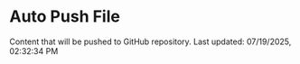 # Auto Push File

Content that will be pushed to GitHub repository.
Last updated: 07/19/2025, 02:32:34 PM